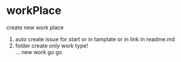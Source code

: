# workPlace


create new work place  
1. auto create issue for start  or in tamplate or in link in readme.md  
2. folder create only work type!  
...
new work go go
